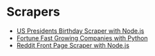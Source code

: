 # Scrapers

- [US Presidents Birthday Scraper with Node.js](https://github.com/vanessaaleung/scrapers/node-presidents-scraper)
- [Fortune Fast Growing Companies with Python](https://github.com/vanessaaleung/scrapers/blob/master/fortune-fast-growing.csv.ipynb)
- [Reddit Front Page Scraper with Node.js](https://github.com/vanessaaleung/scrapers/reddit-front-page.js)
